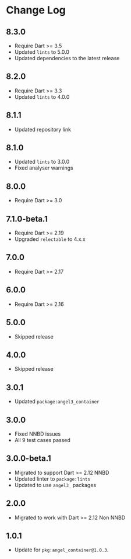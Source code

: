# Change Log

## 8.3.0

* Require Dart >= 3.5
* Updated `lints` to 5.0.0
* Updated dependencies to the latest release

## 8.2.0

* Require Dart >= 3.3
* Updated `lints` to 4.0.0

## 8.1.1

* Updated repository link

## 8.1.0

* Updated `lints` to 3.0.0
* Fixed analyser warnings

## 8.0.0

* Require Dart >= 3.0

## 7.1.0-beta.1

* Require Dart >= 2.19
* Upgraded `relectable` to 4.x.x

## 7.0.0

* Require Dart >= 2.17

## 6.0.0

* Require Dart >= 2.16

## 5.0.0

* Skipped release

## 4.0.0

* Skipped release

## 3.0.1

* Updated `package:angel3_container`

## 3.0.0

* Fixed NNBD issues
* All 9 test cases passed

## 3.0.0-beta.1

* Migrated to support Dart >= 2.12 NNBD
* Updated linter to `package:lints`
* Updated to use `angel3_` packages

## 2.0.0

* Migrated to work with Dart >= 2.12 Non NNBD

## 1.0.1

* Update for `pkg:angel_container@1.0.3`.
